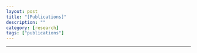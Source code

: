 ```yaml
---
layout: post
title: "[Publications]"
description: ""
category: [research]
tags: ["publications"]
---
```


<script src="https://gist.github.com/ytakano/71986278d719a947913fe2cd27145109.js"></script>

---
